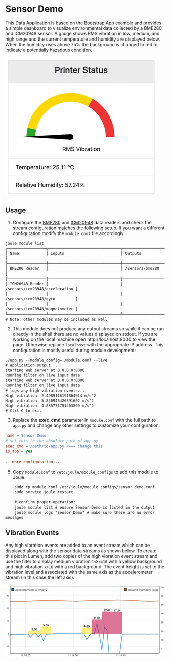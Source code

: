 # Sensor Demo
This Data Application is based on the [Bootstrap App](https://wattsworth.net/joule/modules.html#bootstrap-interface) example and provides a simple dashboard to visualize environmental data collected by a BME280 and ICM20948 sensor. A gauge shows RMS vibration in low, medium, and high range and the current temperature and humidity are displayed below. When the humidity rises above 75% the background is changed to red to indicate a potentially hazadous condition.

![Dashboard](sensor_demo.gif)

## Usage
1. Configure the [BME280](/sensors/bme280/readme.md) and [ICM20948](/sensors/icm20948/readme.md) data readers and check the stream configuration matches the following setup. If you want a different configuration modify the ``module.conf`` file accordingly.
   
```shell
joule module list
╒═════════════════╤════════════════════════════════╤════════════════════════════════╕
│ Name            │ Inputs                         │ Outputs                        │
╞═════════════════╪════════════════════════════════╪════════════════════════════════╡
│ BME280 Reader   │                                │ /sensors/bme280                │
├─────────────────┼────────────────────────────────┼────────────────────────────────┤
│ ICM20948 Reader │                                │ /sensors/icm20948/acceleration │
│                 │                                │ /sensors/icm20948/gyro         │
│                 │                                │ /sensors/icm20948/magnetometer │
╘═════════════════╧════════════════════════════════╧════════════════════════════════╛
# Note: other modules may be included as well
```

2. This module does not produce any output streams so while it can be run directly in the shell there are no
   values displayed on stdout. If you are working on the local machine open http://localhost:8000 to view the page. Otherwise replace ``localhost`` with the appropriate IP address. This configuration is mostly useful during module development:
```shell
./app.py --module_config=./module.conf --live
# application output...
starting web server at 0.0.0.0:8000
Running filter on live input data
starting web server at 0.0.0.0:8000
Running filter on live input data
# logs any high vibration events...
High vibration: 2.4989116191864014 m/s^2
High vibration: 5.850946426391602 m/s^2
High vibration: 4.885771751403809 m/s^2
# Ctrl-C to exit
```
   
3. Replace the **exec_cmd** parameter in ``module.conf`` with the full path to ``app.py`` and change any other settings to customize your configuration:
   
```ini
name = Sensor Demo
# set this to the absolute path of app.py
exec_cmd = /path/to/app.py <=== change this
is_app = yes

...more configuration...
```
  
5. Copy ``module.conf`` to ``/etc/joule/module_configs`` to add this module to Joule:
```shell
    sudo cp module.conf /etc/joule/module_configs/sensor_demo.conf
    sudo service joule restart

    # confirm proper operation:
    joule module list # ensure Sensor Demo is listed in the output
    joule module logs "Sensor Demo" # make sure there are no error messages
```
## Vibration Events
Any high vibration events are added to an event stream which can be displayed along with the sensor data streams as shown below. To create this plot in Lumen, add two copies of the high vibration event stream and use the filter to display medium vibration ``1<X<=10`` with a yellow background and high vibration ``x>10`` with a red background. The event height is set to the vibration level and associated with the same axis as the accelerometer stream (in this case the left axis). 

![Plot with High Vibration Events](sensor_demo_plot.png)
